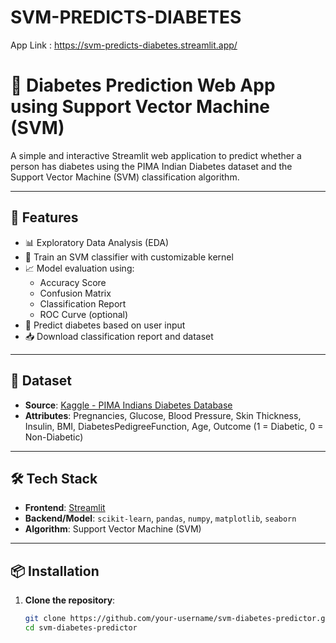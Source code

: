 # SVM-PREDICTS-DIABETES
App Link : https://svm-predicts-diabetes.streamlit.app/
# 🧠 Diabetes Prediction Web App using Support Vector Machine (SVM)

A simple and interactive Streamlit web application to predict whether a person has diabetes using the PIMA Indian Diabetes dataset and the Support Vector Machine (SVM) classification algorithm.

---

## 🚀 Features

- 📊 Exploratory Data Analysis (EDA)
- 🧪 Train an SVM classifier with customizable kernel
- 📈 Model evaluation using:
  - Accuracy Score
  - Confusion Matrix
  - Classification Report
  - ROC Curve (optional)
- 🧍 Predict diabetes based on user input
- 📥 Download classification report and dataset

---

## 📁 Dataset

- **Source**: [Kaggle - PIMA Indians Diabetes Database](https://www.kaggle.com/datasets/uciml/pima-indians-diabetes-database)
- **Attributes**: Pregnancies, Glucose, Blood Pressure, Skin Thickness, Insulin, BMI, DiabetesPedigreeFunction, Age, Outcome (1 = Diabetic, 0 = Non-Diabetic)

---

## 🛠️ Tech Stack

- **Frontend**: [Streamlit](https://streamlit.io/)
- **Backend/Model**: `scikit-learn`, `pandas`, `numpy`, `matplotlib`, `seaborn`
- **Algorithm**: Support Vector Machine (SVM)

---

## 📦 Installation

1. **Clone the repository**:
   ```bash
   git clone https://github.com/your-username/svm-diabetes-predictor.git
   cd svm-diabetes-predictor
